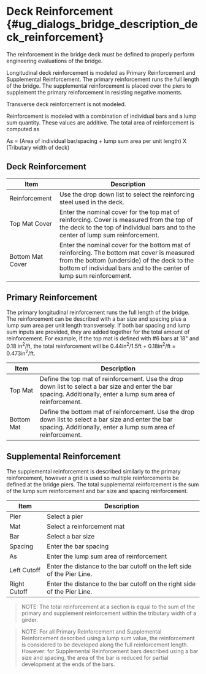 Deck Reinforcement {#ug_dialogs_bridge_description_deck_reinforcement}
==============================================
The reinforcement in the bridge deck must be defined to properly perform engineering evaluations of the bridge.

Longitudinal deck reinforcement is modeled as Primary Reinforcement and Supplemental Reinforcement. The primary reinforcement runs the full length of the bridge. The supplemental reinforcement is placed over the piers to supplement the primary reinforcement in resisting negative moments.

Transverse deck reinforcement is not modeled.

Reinforcement is modeled with a combination of individual bars and a lump sum quantity. These values are additive. The total area of reinforcement is computed as

As = (Area of individual bar/spacing + lump sum area per unit length) X (Tributary width of deck)

Deck Reinforcement
------------------

Item | Description
-----|--------------
Reinforcement | Use the drop down list to select the reinforcing steel used in the deck.
Top Mat Cover | Enter the nominal cover for the top mat of reinforcing. Cover is measured from the top of the deck to the top of individual bars and to the center of lump sum reinforcement.
Bottom Mat Cover | Enter the nominal cover for the bottom mat of reinforcing. The bottom mat cover is measured from the bottom (underside) of the deck to the bottom of individual bars and to the center of lump sum reinforcement.

Primary Reinforcement
---------------------
The primary longitudinal reinforcement runs the full length of the bridge. The reinforcement can be described with a bar size and spacing plus a lump sum area per unit length transversely. If both bar spacing and lump sum inputs are provided, they are added together for the total amount of reinforcement. For example, if the top mat is defined with #6 bars at 18" and 0.18 in<sup>2</sup>/ft, the total reinforcement will be 0.44in<sup>2</sup>/1.5ft + 0.18in<sup>2</sup>/ft = 0.473in<sup>2</sup>/ft.

Item | Description
-----|----------------
Top Mat | Define the top mat of reinforcement. Use the drop down list to select a bar size and enter the bar spacing. Additionally, enter a lump sum area of reinforcement.
Bottom Mat | Define the bottom mat of reinforcement. Use the drop down list to select a bar size and enter the bar spacing. Additionally, enter a lump sum area of reinforcement.

Supplemental Reinforcement
-------------------------
The supplemental reinforcement is described similarly to the primary reinforcement, however a grid is used so multiple reinforcements be defined at the bridge piers. The total supplemental reinforcement is the sum of the lump sum reinforcement and bar size and spacing reinforcement.

Item | Description
-----|--------------
Pier | Select a pier
Mat | Select a reinforcement mat
Bar | Select a bar size
Spacing | Enter the bar spacing
As | Enter the lump sum area of reinforcement
Left Cutoff | Enter the distance to the bar cutoff on the left side of the Pier Line.
Right Cutoff | Enter the distance to the bar cutoff on the right side of the Pier Line.

> NOTE: The total reinforcement at a section is equal to the sum of the primary and supplement reinforcement within the tributary width of a girder.

> NOTE: For all Primary Reinforcement and Supplemental Reinforcement described using a lump sum value, the reinforcement is considered to be developed along the full reinforcement length. However: for Supplemental Reinforcement bars described using a bar size and spacing, the area of the bar is reduced for partial development at the ends of the bars.

 

